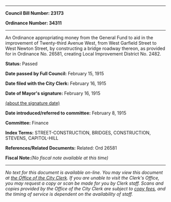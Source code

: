 

********

**Council Bill Number: 23173**
   
**Ordinance Number: 34311**
********

 An Ordinance appropriating money from the General Fund to aid in the improvement of Twenty-third Avenue West, from West Garfield Street to West Newton Street, by constructing a bridge roadway thereon, as provided for in Ordinance No. 26581, creating Local Improvement District No. 2482.

**Status:** Passed
   
**Date passed by Full Council:** February 15, 1915
   
**Date filed with the City Clerk:** February 16, 1915
   
**Date of Mayor's signature:** February 16, 1915
   
[(about the signature date)](/~public/approvaldate.htm)
   
   
   
**Date introduced/referred to committee:** February 8, 1915
   
**Committee:** Finance
   
   
**Index Terms:** STREET-CONSTRUCTION, BRIDGES, CONSTRUCTION, STEVENS, CAPITOL-HILL

**References/Related Documents:** Related: Ord 26581

**Fiscal Note:**_(No fiscal note available at this time)_
********

_No text for this document is available on-line. You may view this document at [the Office of the City Clerk](http://www.seattle.gov/leg/clerk/contactUs.htm). If you are unable to visit the Clerk's Office, you may request a copy or scan be made for you by Clerk staff. Scans and copies provided by the Office of the City Clerk are subject to [copy fees](http://clerk.seattle.gov/~public/clerkfees.htm), and the timing of service is dependent on the availability of staff._

